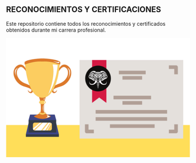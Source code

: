 ## RECONOCIMIENTOS Y CERTIFICACIONES

Este repositorio contiene todos los reconocimientos y certificados obtenidos durante mi carrera profesional.

![Imagen awards](img/award.png "Reconocimientos y certificaciones")
